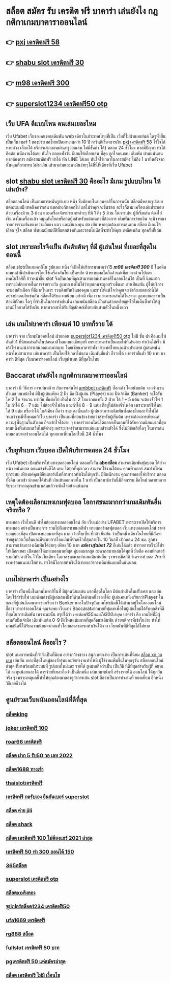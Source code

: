 # สล็อต สมัคร รับ เครดิต ฟรี บาคาร่า เล่นยังไง กฎ กติกาเกมบาคาราออนไลน์

## 👉 [pxj เครดิตฟรี 58](https://www.ufaeat.com/regis-ufabet-master-free/)
## 👉 [shabu slot เครดิตฟรี 30](https://www.ufaeat.com/ทางเข้ายูฟ่าเบท-ufabet/)
## 👉 [m98 เครดิตฟรี 300](https://www.ufaeat.com/register/)
## 👉 [superslot1234 เครดิตฟรี50 otp](https://www.ufaeat.com/register/)

## เว็บ UFA  ดีแบบไหน คนเล่นเยอะไหม

 เว็บ Ufabet เว็บของคนชอบเดิมพัน web เดียวในประเทศไทยที่เป็น เว็บที่ไม่ผ่านเอเย่นต์ ใดๆทั้งสิ้น เป็นเว็บ เบอร์ 1 ของประเทศไทยเปิดมานานกว่า 10 ปี การันตีเรื่องการเงิน [pxj เครดิตฟรี 58](https://www.ufaeat.com/ทางเข้ายูฟ่าเบท-ufabet/) ไว้ใจได้หายห่วง  เลือกได้  บริการฝากถอนผ่านทรูวอลเลท ไม่มีขั้นต่ำ ได้} ตลอด 24 ชั่วโมง หากมีปัญหา ทำได้ ติดต่อ พนักงานได้เลย ทันใจ ตลอดทั้งวัน  มีเกมให้เลือกเล่น ที่สุด ถูกใจคนชอบ เดิมพัน ผ่านแน่นอน หากต้องการ สมัครสมาชิกฟรี  ทำได้ ทัก LINE  ได้เลย ทันใจใช้เวลาในการสมัคร ไม่ถึง 1 นาทีหลังจากนั้นคุณก็สามารถ }ฝากเงิน เข้ามาเล่นและหาเงินง่ายๆได้ที่นี่ที่เดียวที่เว็บ Ufabet 


##  slot  [shabu slot เครดิตฟรี 30](https://www.ufaeat.com/register/) คืออะไร มีเกม รูปแบบไหน ให้เล่นบ้าง?

 สล็อตออนไลน์ เป็นเกมการพนันรูปแบบ หนึ่ง ซึ่งมักพบในบ่อนคาสิโนการพนัน สล็อตมีหลายรูปแบบ แต่ละแบบมี เทคนิคการเล่น  แตกต่างกันออกไป แต่ไม่ว่าคุณจะชื่นชอบ อะไรก็ตาม เครื่องเล่นประกอบด้วยเครื่องม้วน 3 ม้วน และเครื่องจักรประเภทต่างๆ  ที่มี 1 ถึง 5 ม้วน ในการเล่น ผู้ที่เริ่มเล่น ต้องใส่ เงิน ลงในเครื่องแล้ว หมุนคันโยกหรือกดปุ่มสำหรับแต่ละแถวที่ต้องการ เดิมพันการจ่ายเงิน จะพิจารณา จากการรวมกันของความถี่ของ แถว และเงินลงทุน ต่อ เส้น หากคุณต้องการเล่นเกม สล็อต มีเกมให้เลือก จุใจ  สล็อต ทั้งหมดมีสมบัติที่แตกต่างกันและรอบโบนัสที่จะทำให้คุณ เพลิดเพลิน ทุกครั้งที่เล่น


##  slot  เพราะอะไรจึงเป็น อันดับต้นๆ  ที่มี ผู้เล่นใหม่ ที่เยอะที่สุดในตอนนี้

 สล็อต slotเป็นเกมคาสิโน รูปแบบ หนึ่ง ที่เปิดให้บริการมามากว่า15 ***m98 เครดิตฟรี 300*** ปี  ในอดีต เกมเหล่านี้ดำเนินการโดยใช้เครื่องคันโยกเป็นหลัก ด้วยเหตุผลใดก็แล้วแต่เมื่อเวลาผ่านไปและเทคโนโลยีที่ ก้าวหน้าขึ้น slot จึงเป็นเกมที่คุณสามารถเล่นผ่านคาสิโนออนไลน์ได้ เป็นที่ นิยมมากเพราะมีศักยภาพในการจ่ายรางวัล สูงมาก แต่ไม่ใช่ว่าทุกเกมจะถูกสร้างขึ้นมา เท่าเทียมกัน ผู้ให้บริการจะมอบตัวเลือก ที่ดีมากในการ วางเดิมพันเงินของคุณ และทำให้แน่ใจว่าคุณจะเข้าถึงเกมเหล่านี้ได้อย่างปลอดภัยเช่นกัน สล็อตได้รับความนิยม อย่างดี เนื่องจากสามารถเล่นได้ในราคา ถูกมากและจำเป็นต้องมีทักษะ ใดๆ ที่จำเป็นในการทำเช่นนั้น เกมพนันสล็อต มักเล่นด้วยเหรียญหรือโทเค็นซึ่งทำให้ผู้เล่นมีโอกาสได้รับเงิน หากพวกเขาได้รับสัญลักษณ์ที่ตรงกันสามตัวในหนึ่งแถว


## เล่น เกมไพ่บาคาร่า  เพียงแค่ 10 บาทก็รวย ได้

 บาคาร่า จาก  เว็บพนันออนไลน์ ฝากถอน [superslot1234 เครดิตฟรี50 otp](https://www.ufaeat.com/credit-free-50/) ไม่มี ขั้น ต่ํา   คือเกมไพ่ อันดับ1   ที่นิยมเล่นกันในบ่อนคาสิโนแถบเอเชียทุกที่  เพราะบาคาร่าเป็นเกมไพ่ที่เล่นง่าย ทำเงินได้เร็ว มีเค้าไพ่   แนะนำการเล่นออกมามากมาย โดยเซียนบาคาร่าทั้ง ประเทศไทยและต่างประเทศ  ผู้เล่นพนัน หน้าใหม่สามารถ เล่นบาคาร่า เป็นโดยใช้เวลาไม่นาน เดิมพันขั้นต่ำ ก็รวยได้ บาคาร่าขั้นต่ำ 10 บาท บาคาร่า ดีที่สุด เว็บบาคาร่าออนไลน์  เว็บยูฟ่าเบท ดีที่สุดในไทย


##  Baccarat  เล่นยังไง กฎกติกาเกมบาคาราออนไลน์

บาคาร่า มี  วิธีการ  การเล่นคล้าย กับการเล่นไพ่ [ambbet เครดิตฟรี](https://www.ufaeat.com/ufabet-master-login/) ป๊อกเด้ง โดยนับแต้ม จากจำนวนตัวเลข บนหน้าไพ่ มีฝั่งผู้เล่นเพียง 2 ฝั่ง คือ ฝั่งผู้เล่น (Player)  และ ฝั่งเจ้ามือ (Banker) จะได้รับไพ่ 2 ใบ จำนวน เท่ากัน  ขั้นต่อไป  เปิดไพ่ ถ้า 2 ใบแรกของทั้ง 2 ฝ่าย ได้ 1 – 5 แต้ม จะต้องจั่วไพ่ 1 ใบ ถ้าได้ 6 – 7 แต้ม ไม่ต้องจั่วไพ่อีก  และถ้าได้ 8 – 9 แต้ม ก็อยู่ไม่ต้องจั่วไพ่อีก เพราะหากฝั่งไหน ได้ 9 แต้ม หรือว่าได้ ใกล้เคียง ถือว่า ชนะ  ฉะนั้นแล้ว ผู้เล่นสามารถเดิมพันทั้งสองมือและจั่วไพ่ได้จนกว่าจะมีทั้งหมดเก้าใบ บาคาร่า  เป็นเกมที่ค่อนข้างง่ายกว่าสำหรับผู้เริ่มต้น เพราะต้องการเพียงแค่ความรู้พื้นฐานในตัวเลข ก็จะเข้าใจได้ง่าย ๆ บาคาร่าออนไลน์ได้กลายเป็นเกมที่ได้รับความนิยมมากที่สุดเกมหนึ่งที่เล่นบนเว็บไซต์ต่างๆ เพราะบาคาร่าสามารถเล่นแบบส่วนตัวได้ ซึ่งไม่มีข้อเสียใดๆ ในการเล่นเกมเล่นบาคาร่าออนไลน์ได้  ทุกสถานที่บนโลกใบนี้  24 ชั่วโมง


##  เว็บยูฟ่าเบท  เว็บบอล  เปิดให้บริการตลอด 24 ชั่วโมง

เว็บ Ufabet  เปิดบริการให้ แทงบอลออนไลน์   ตลอดทั้งวัน  **abcสล็อต** สามารถเดิมพันฟุตบอล  ได้ล่วงหน้า  พนันบอล  ตอนแข่งขันก็ได้  แทง ได้ทุกที่ทุกเวลา สามารถใช้งานได้บน คอมพิวเตอร์  สมาร์ทโฟน ทุกระบบ เพียงแค่คุณมีอินเตอร์เน็ตก็สามารถทำเงินได้ทุกวัน มีมีพนักงาน คุณภาพคอยให้บริการ ตลอดทั้งคืน  เอาเข้า  นำออกได้ทันที  เงินเข้าออกภายใน 1 นาที  เป็นสมาชิกวันนี้มีกิจกรรม มือใหม่ หลากหลาย  รับรองว่าหากคุณเข้ามาเล่นแล้วจะติดใจอย่างแน่นอน 


##  เหตุใดต้องเลือกแทงเกมฟุตบอล โอกาสชนะมากกว่าเกมเดิมพันอื่นจริงหรือ ?

แทงบอล เว็บไหนดี ทำไมต้องแทงบอลออนไลน์ กับ  เว็บแม่อย่าง UFABET เพราะเราเปิดให้บริการ แทงบอล อย่างเป็นทางการ รวมไปถึงการทายผลกีฬา ทายสกอร์ผลฟุตบอล เว็บแทงบอลออนไลน์ ราคาบอลเยอะที่สุด เปิดแทงบอลมากที่สุด มากกว่าสโบเบ็ท ที่กล้า  ยืนยัน ว่าเป็นหนึ่งเดียวในไทยที่มีอัตราจ่ายสูงกว่าเว็บอื่นและมีระบบการโอนเงินที่รวดเร็วที่สุดภายใน 10 วินาที ฝากถอน 24 ชม. ลูกค้าสามารถเข้ามาวางเดิมพันได้ง่ายๆ เพียง 10 บาท ***สมัคร ufabet 72*** ก็เล่นได้แล้ว ทำรายการเร็วมีโปรให้เลือกเยอะ เปิดบอลให้แทงบอลมากที่สุด คู่บอลมากสุด  สะดวกสบายเล่นได้ทุกที่ มือถือ คอมพิวเตอร์ รวมกีฬา คาสิโน ไว้ในเว็บเดียว โอกาสชนะมากว่าเกมเดิมพันอื่น ๆ เพราะมีสถิติ  วิเคราะห์ บอล 7m ที่เราพร้อมแนะนำให้ท่าน ทำให้มีโอกาสทำเงินได้ง่ายกกว่าการเดิมพันแบบอื่นแน่นอน


##  เกมไพ่บาคาร่า  เป็นอย่างไร  

บาคาร่า เป็นหนึ่งในเกมไพ่คาสิโนที่  มีผู้คนนิยมเล่น มากที่สุดในโลก มีต้นกำเนิดในฝรั่งเศส และเล่นโดยใช้สำรับไพ่ เกมดังกล่าวมีผู้เล่นสองฝั่งที่ด้านใดด้านหนึ่งของโต๊ะ ผู้เล่นคนหนึ่งเรียกว่าPlayer  ในขณะที่ผู้เล่นอีกคนทางขวาเรียกว่า  Banker และในปัจจุบันเกมไพ่ชนิดนี้ได้เข้ามาอยู่ในโลกออนไลน์ ชื่อว่า บาคาร่าออนไลน์  คุณจะพบ  เว็บแทง Baccaratมากมายที่ทุ่มเทเพื่อให้ผู้เล่นใหม่ได้รับทุกสิ่งที่ดีที่สุดในการเดิมพัน เพราะฉะนั้น สรุปได้ว่า *เครดิตฟรี50ถอนได้300ล่าสุด* บาคาร่า คือ เกมไพ่ที่มีผู้เล่นกับฝั่งเจ้ามือ เดิมพันแต้ม 0-9 ฝั่งไหนแต้มมากที่สุดก็ชนะเดิมพัน ด้วยกติการที่เข้าในง่าย ทำให้เกมชนิดนี้่ได้รับความนิยมจากคนทั่วโลกและสามารถทำเงินได้จาก เว็บพนันที่ดีทีึ่สุดได้ไม่ยาก




## สล็อตออนไลน์  คืออะไร ?

 slot   เกมการพนันที่กำลังเป็นที่นิยม อย่างกว้างขวาง สนุก  แตกง่าย  เป็นการเล่นที่นิยม [สล็อต xo วอ เลท](https://www.ufaeat.com/ufabet-master-login/) เล่นกัน เยอะที่สุดในหมู่ของวัยรุ่นและวัยทำงานทำให้มี ผู้ใช้งานเพิ่มขึ้นในทุกๆวัน  สล็อตออนไลน์ล่าสุด ที่มาพร้อมกับระบบที่ รูปแบบใหม่และ รายได้ สูงมากถือว่าเป็น เป็นวิธี ที่ดีที่สุดสำหรับผู้ที่ อยากได้ ลงทุนน้อยและได้ การจ่ายที่เยอะถือว่าเป็นอีกหนึ่ง เล่นเกมพนันที่ สร้างรายได้ ออนไลน์ ได้ทุกวันจริง ๆ เพราะเหตุผลนี้ทำให้คุณต้องมาลองดูว่าการเล่น slot ถือว่าเป็นการทำงานที่ ยอดเยี่ยม อีกหนึ่งวิธีเลยก็ว่าได้


## ศูนย์รวมเว็บพนันออนไลน์ที่ดีที่สุด

### [สล็อตking](https://atom.io/themes/ทางเข้า%20ufabet%20ใหม่ล่าสุด%20อพอลโล%20สล็อต%20008%20สล็อต%20สมัครฟรี%20ฟรีเครดิต%20100%)
### [joker เครดิตฟรี 100](https://atom.io/themes/ทางเข้า%20ufabet%20ใหม่ล่าสุด%20ufax10%20เครดิตฟรี%20008%20สล็อต%20สมัครฟรี%20ฟรีเครดิต%20100%)
### [roar66 เครดิตฟรี](https://atom.io/themes/ทางเข้า%20ufabet%20ใหม่ล่าสุด%20สล็อต008%20008%20สล็อต%20สมัครฟรี%20ฟรีเครดิต%20100%)
### [สล็อต ฝาก 5 รับ50 วอ เลท 2022](https://atom.io/themes/ทางเข้า%20ufabet%20ใหม่ล่าสุด%20สล็อต%20เติม%20true%20wallet%20ฝาก-ถอน%20ไม่มี%20ขั้น%20ต่ํา%202020%20008%20สล็อต%20สมัครฟรี%20ฟรีเครดิต%20100%)
### [สล็อต1688 ทางเข้า](https://atom.io/themes/ทางเข้า%20ufabet%20ใหม่ล่าสุด%20superslot%20เครดิตฟรี%20ยืนยันotp%20008%20สล็อต%20สมัครฟรี%20ฟรีเครดิต%20100%)
### [thaislotเครดิตฟรี](https://atom.io/themes/ทางเข้า%20ufabet%20ใหม่ล่าสุด%20สล็อต%20เครดิตฟรี%2050%20ไม่ต้องแชร์%202022%20008%20สล็อต%20สมัครฟรี%20ฟรีเครดิต%20100%)
### [เครดิตฟรี กดรับเอง ยืนยันเบอร์ superslot](https://atom.io/themes/ทางเข้า%20ufabet%20ใหม่ล่าสุด%20สมัคร%20ufabet%20ฝากขั้นต่ำ%20100%20008%20สล็อต%20สมัครฟรี%20ฟรีเครดิต%20100%)
### [สล็อต ค่าย jili](https://atom.io/themes/ทางเข้า%20ufabet%20ใหม่ล่าสุด%20m98%20เครดิตฟรี98บาท%20008%20สล็อต%20สมัครฟรี%20ฟรีเครดิต%20100%)
### [สล็อต shark](https://atom.io/themes/ทางเข้า%20ufabet%20ใหม่ล่าสุด%20www555เครดิตฟรี%20008%20สล็อต%20สมัครฟรี%20ฟรีเครดิต%20100%)
### [สล็อต เครดิตฟรี 100 ไม่ต้องแชร์ 2021 ล่าสุด](https://atom.io/themes/ทางเข้า%20ufabet%20ใหม่ล่าสุด%20สล็อตpg%20เติม%20true%20wallet%20ฝาก-ถอน%20ไม่มี%20ขั้น%20ต่ํา%202021%20008%20สล็อต%20สมัครฟรี%20ฟรีเครดิต%20100%)
### [เครดิตฟรี 50 ทำ 300 ถอนได้ 150](https://atom.io/themes/ทางเข้า%20ufabet%20ใหม่ล่าสุด%20สล็อต%20เครดิตฟรี%20008%20สล็อต%20สมัครฟรี%20ฟรีเครดิต%20100%)
### [365สล็อต](https://atom.io/themes/ทางเข้า%20ufabet%20ใหม่ล่าสุด%20ยืนยันเบอร์%20รับ%20เครดิตฟรี%20188%20008%20สล็อต%20สมัครฟรี%20ฟรีเครดิต%20100%)
### [superslot เครดิตฟรี otp](https://atom.io/themes/ทางเข้า%20ufabet%20ใหม่ล่าสุด%20789%20สล็อต%20008%20สล็อต%20สมัครฟรี%20ฟรีเครดิต%20100%)
### [สล็อตxoคิงคอง](https://atom.io/themes/ทางเข้า%20ufabet%20ใหม่ล่าสุด%20เกม%20ออนไลน์%20สล็อต%20008%20สล็อต%20สมัครฟรี%20ฟรีเครดิต%20100%)
### [ซุปเปอร์สล็อต1234 เครดิตฟรี50](https://atom.io/themes/ทางเข้า%20ufabet%20ใหม่ล่าสุด%20wm789เครดิตฟรี%20008%20สล็อต%20สมัครฟรี%20ฟรีเครดิต%20100%)
### [ufa1669 เครดิตฟรี](https://atom.io/themes/ทางเข้า%20ufabet%20ใหม่ล่าสุด%20lagalaxy1%20เครดิตฟรี%20008%20สล็อต%20สมัครฟรี%20ฟรีเครดิต%20100%)
### [rg888 สล็อต](https://atom.io/themes/ทางเข้า%20ufabet%20ใหม่ล่าสุด%20สมัคร%20ufabet%20เว็บตรง%20แจกเครดิตฟรี%20โปรเพียบ%20008%20สล็อต%20สมัครฟรี%20ฟรีเครดิต%20100%)
### [fullslot เครดิตฟรี 50 บาท](https://atom.io/themes/ทางเข้า%20ufabet%20ใหม่ล่าสุด%20betflik%20เครดิตฟรี%2088%20008%20สล็อต%20สมัครฟรี%20ฟรีเครดิต%20100%)
### [pgเครดิตฟรี 50 แค่สมัครล่าสุด](https://atom.io/themes/ทางเข้า%20ufabet%20ใหม่ล่าสุด%20เครดิตฟรี%20008%20สล็อต%20สมัครฟรี%20ฟรีเครดิต%20100%)
### [สล็อต เครดิตฟรี ไม่มี เงื่อนไข](https://atom.io/themes/ทางเข้า%20ufabet%20ใหม่ล่าสุด%20asia999%20เครดิตฟรี%20100%20008%20สล็อต%20สมัครฟรี%20ฟรีเครดิต%20100%)
